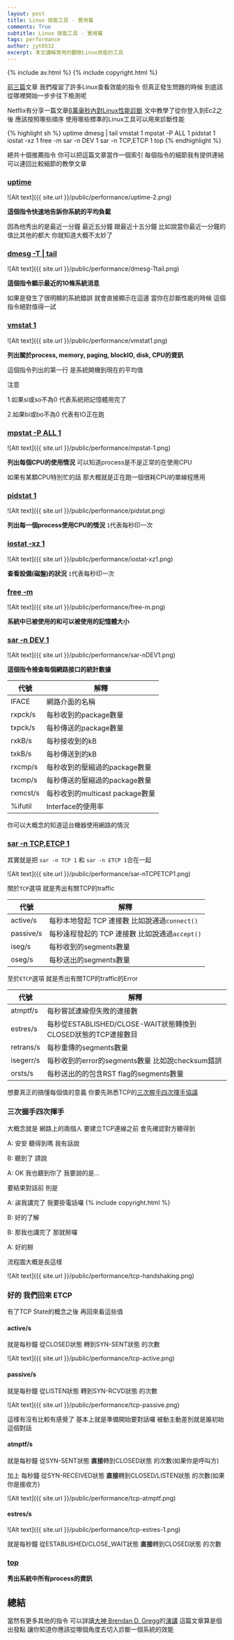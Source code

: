 ```yaml
---
layout: post
title: Linux 效能工具 - 實用篇
comments: True 
subtitle: Linux 效能工具 - 實用篇
tags: performance
author: jyt0532
excerpt: 本文講解常用的觀察Linux效能的工具
---
```

{% include av.html %}
{% include copyright.html %}

[前](/2020/05/09/linux-performance-tool-1/)[三](/2020/05/17/linux-performance-tool-2/)[篇](/2020/05/24/linux-performance-tool-3/)文章 我們複習了許多Linux查看效能的指令 但真正發生問題的時候 到底該從哪裡開始一步步往下檢測呢

Netflix有分享一篇文章[6萬毫秒內對Linux性能診斷](https://netflixtechblog.com/linux-performance-analysis-in-60-000-milliseconds-accc10403c55) 文中教學了從你登入到Ec2之後 應該按照哪些順序 使用哪些標準的Linux工具可以用來診斷性能


{% highlight sh %}
uptime
dmesg | tail
vmstat 1
mpstat -P ALL 1
pidstat 1
iostat -xz 1
free -m
sar -n DEV 1
sar -n TCP,ETCP 1
top
{% endhighlight %}

總共十個推薦指令 你可以把這篇文章當作一個索引 每個指令的細節我有提供連結 可以連回比較細節的教學文章







### [uptime](/2020/05/09/linux-performance-tool-1/#uptime)

![Alt text]({{ site.url }}/public/performance/uptime-2.png)

**這個指令快速地告訴你系統的平均負載** 

因為他秀出的是最近一分鐘 最近五分鐘 跟最近十五分鐘 比如說當你最近一分鐘的值比其他的都大 你就知道大概不太妙了

### [dmesg -T | tail](/2020/05/24/linux-performance-tool-3/#dmesg)

![Alt text]({{ site.url }}/public/performance/dmesg-Ttail.png)

**這個指令顯示最近的10條系統消息**

如果是發生了很明顯的系統錯誤 就會直接顯示在這邊 當你在診斷性能的時候 這個指令絕對值得一試

### [vmstat 1](/2020/05/09/linux-performance-tool-1/#vmstat)

![Alt text]({{ site.url }}/public/performance/vmstat1.png)

**列出關於process, memory, paging, blockIO, disk, CPU的資訊**

這個指令列出的第一行 是系統開機到現在的平均值

注意 

1.如果si或so不為0 代表系統把記憶體用完了

2.如果bi或bo不為0 代表有IO正在跑

### [mpstat -P ALL 1](/2020/05/09/linux-performance-tool-1/#mpstat)

![Alt text]({{ site.url }}/public/performance/mpstat-1.png)

**列出每個CPU的使用情況** 可以知道process是不是正常的在使用CPU

如果有某顆CPU特別忙的話 那大概就是正在跑一個很耗CPU的單線程應用

### [pidstat 1](/2020/05/17/linux-performance-tool-2/#pidstat)

![Alt text]({{ site.url }}/public/performance/pidstat.png)

**列出每一個process使用CPU的情況** `1`代表每秒印一次

### [iostat -xz 1](/2020/05/09/linux-performance-tool-1/#iostat)

![Alt text]({{ site.url }}/public/performance/iostat-xz1.png)

**查看設備(磁盤)的狀況** `1`代表每秒印一次

### [free -m](/2020/05/09/linux-performance-tool-1/#free)

![Alt text]({{ site.url }}/public/performance/free-m.png)

**系統中已被使用的和可以被使用的記憶體大小**

### [sar -n DEV 1](/2020/05/17/linux-performance-tool-2/#sar)


![Alt text]({{ site.url }}/public/performance/sar-nDEV1.png)

**這個指令檢查每個網路接口的統計數據**


| 代號  | 解釋 |
| --- | --- |
|IFACE|網路介面的名稱|
|rxpck/s|每秒收到的package數量|
|txpck/s|每秒傳送的package數量|
|rxkB/s|每秒接收到的kB|
|txkB/s|每秒傳送到的kB|
|rxcmp/s|每秒收到的壓縮過的package數量|
|txcmp/s|每秒傳送的壓縮過的package數量|
|rxmcst/s|每秒收到的multicast package數量|
|%ifutil|Interface的使用率|

你可以大概念的知道這台機器使用網路的情況


### [sar -n TCP,ETCP 1](/2020/05/17/linux-performance-tool-2/#sar)

其實就是把 `sar -n TCP 1` 和 `sar -n ETCP 1`合在一起

![Alt text]({{ site.url }}/public/performance/sar-nTCPETCP1.png)

關於`TCP`選項 就是秀出有關TCP的traffic 

| 代號  | 解釋 |
| --- | --- |
|active/s|每秒本地發起 TCP 連接數 比如說通過`connect()`|
|passive/s|每秒遠程發起的 TCP 連接數 比如說通過`accept()`|
|iseg/s|每秒收到的segments數量|
|oseg/s|每秒送出的segments數量|


至於`ETCP`選項 就是秀出有關TCP的traffic的Error

| 代號  | 解釋 |
| --- | --- |
|atmptf/s|每秒嘗試連線但失敗的連接數|
|estres/s|每秒從ESTABLISHED/CLOSE-WAIT狀態轉換到CLOSED狀態的TCP連接數目|
|retrans/s|每秒重傳的segments數量|
|isegerr/s|每秒收到的error的segments數量 比如說checksum錯誤|
|orsts/s|每秒送出的的包含RST flag的segments數量|


想要真正的搞懂每個值的意義 你要先熟悉TCP的[三次握手四次揮手協議](https://zhuanlan.zhihu.com/p/108504297)

### 三次握手四次揮手

大概念就是 網路上的兩個人 要建立TCP連線之前 會先確認對方聽得到

A: 安安 聽得到嗎 我有話說

B: 聽到了 請說

A: OK 我也聽到你了 我要說的是...

要結束對話前 則是

A: 誒我講完了 我要掛電話囉
{% include copyright.html %}

B: 好的了解

B: 那我也講完了 那就掰囉

A: 好的掰

流程圖大概是長這樣

![Alt text]({{ site.url }}/public/performance/tcp-handshaking.png)

### 好的 我們回來 ETCP

有了TCP State的概念之後 再回來看這些值

#### active/s

就是每秒鐘 從CLOSED狀態 轉到SYN-SENT狀態 的次數

![Alt text]({{ site.url }}/public/performance/tcp-active.png)

#### passive/s

就是每秒鐘 從LISTEN狀態 轉到SYN-RCVD狀態 的次數

![Alt text]({{ site.url }}/public/performance/tcp-passive.png)

這樣有沒有比較有感覺了 基本上就是準備開始要對話囉 被動主動差別就是誰初始這個對話

#### atmptf/s

就是每秒鐘 從SYN-SENT狀態 **直接**轉到CLOSED狀態 的次數(如果你是呼叫方)

加上 每秒鐘 從SYN-RECEIVED狀態 **直接**轉到CLOSED/LISTEN狀態 的次數(如果你是接收方)


![Alt text]({{ site.url }}/public/performance/tcp-atmptf.png)

#### estres/s

![Alt text]({{ site.url }}/public/performance/tcp-estres-1.png)

就是每秒鐘 從ESTABLISHED/CLOSE_WAIT狀態 **直接**轉到CLOSED狀態 的次數



### [top](/2020/05/09/linux-performance-tool-1/#top)

**秀出系統中所有process的資訊**


## 總結

當然有更多其他的指令 可以詳讀[大神 Brendan D. Gregg](http://www.brendangregg.com/)的[演講](https://www.youtube.com/watch?v=FJW8nGV4jxY) 這篇文章算是個出發點 讓你知道你應該從哪個角度去切入診斷一個系統的效能
